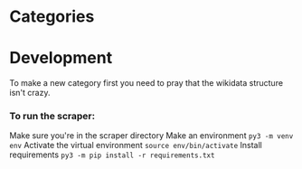 # Categories




# Development
To make a new category first you need to pray that the wikidata structure isn't crazy.

### To run the scraper:
Make sure you're in the scraper directory
Make an environment `py3 -m venv env`
Activate the virtual environment `source env/bin/activate`
Install requirements `py3 -m pip install -r requirements.txt`